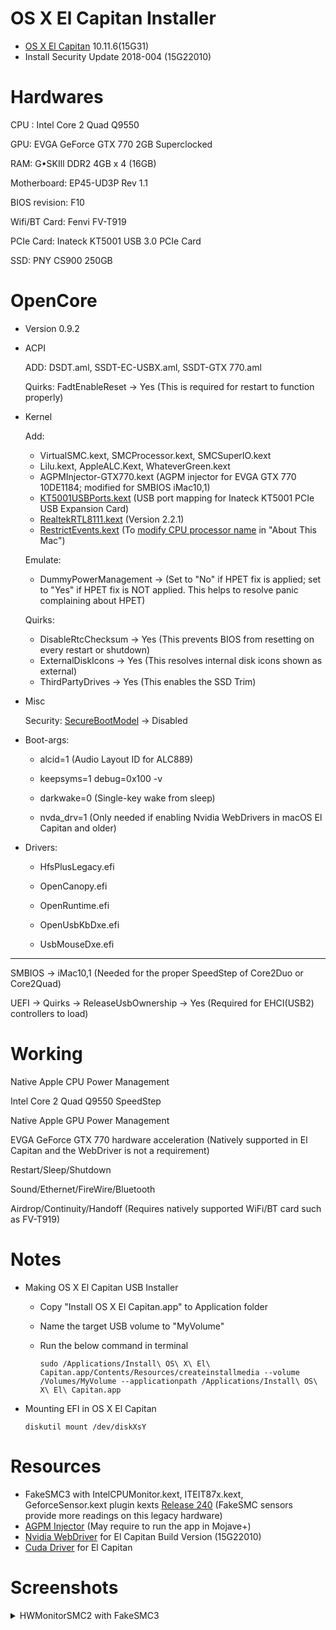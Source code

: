 # OS X El Capitan Installer
  - [OS X El Capitan](https://support.apple.com/en-us/HT211683) 10.11.6(15G31)
  - Install Security Update 2018-004 (15G22010)

# Hardwares

CPU : Intel Core 2 Quad Q9550

GPU: EVGA GeForce GTX 770 2GB Superclocked 

RAM: G•SKIll DDR2 4GB x 4 (16GB)

Motherboard: EP45-UD3P Rev 1.1

BIOS revision: F10

Wifi/BT Card: Fenvi FV-T919 

PCIe Card: Inateck KT5001 USB 3.0 PCIe Card 

SSD: PNY CS900 250GB 


# OpenCore

- Version 0.9.2

- ACPI

    ADD: DSDT.aml, SSDT-EC-USBX.aml, SSDT-GTX 770.aml

    Quirks: FadtEnableReset -> Yes (This is required for restart to function properly)

- Kernel 
   
   Add:
   
     - VirtualSMC.kext, SMCProcessor.kext, SMCSuperIO.kext
     - Lilu.kext, AppleALC.Kext, WhateverGreen.kext
     - AGPMInjector-GTX770.kext (AGPM injector for EVGA GTX 770 10DE1184; modified for SMBIOS iMac10,1)
     - [KT5001USBPorts.kext](https://github.com/AppleBreak1/EP45-UD3P-Customac/tree/main/5.%20Inateck%20KT5001%20PCIe%20USB%203.0%20Card) (USB port mapping for Inateck KT5001 PCIe USB Expansion Card)
     - [RealtekRTL8111.kext](https://github.com/Mieze/RTL8111_driver_for_OS_X) (Version 2.2.1)
     - [RestrictEvents.kext](https://github.com/acidanthera/RestrictEvents) (To [modify CPU processor name](https://github.com/AppleBreak1/EP45-UD3P-Customac/blob/main/7.%20Miscellaneous/Misc.md) in "About This Mac")

     Emulate:

     - DummyPowerManagement -> (Set to "No" if HPET fix is applied; set to "Yes" if HPET fix is NOT applied. This helps to resolve panic complaining about HPET)
    
    Quirks: 
     
     - DisableRtcChecksum -> Yes (This prevents BIOS from resetting on every restart or shutdown)
     - ExternalDiskIcons -> Yes (This resolves internal disk icons shown as external)
     - ThirdPartyDrives -> Yes (This enables the SSD Trim)

- Misc
    
    Security: [SecureBootModel](https://dortania.github.io/OpenCore-Post-Install/universal/security/applesecureboot.html#dmgloading) -> Disabled


- Boot-args:

     - alcid=1 (Audio Layout ID for ALC889)
     
     - keepsyms=1 debug=0x100 -v
     
     - darkwake=0 (Single-key wake from sleep)
     
     - nvda_drv=1 (Only needed if enabling Nvidia WebDrivers in macOS El Capitan and older)
 
     
- Drivers:

     - HfsPlusLegacy.efi

     - OpenCanopy.efi

     - OpenRuntime.efi

     - OpenUsbKbDxe.efi

     - UsbMouseDxe.efi

___

  
SMBIOS -> iMac10,1 (Needed for the proper SpeedStep of Core2Duo or Core2Quad) 

UEFI -> Quirks -> ReleaseUsbOwnership -> Yes (Required for EHCI(USB2) controllers to load)


# Working

Native Apple CPU Power Management

Intel Core 2 Quad Q9550 SpeedStep

Native Apple GPU Power Management

EVGA GeForce GTX 770 hardware acceleration (Natively supported in El Capitan and the WebDriver is not a requirement)

Restart/Sleep/Shutdown

Sound/Ethernet/FireWire/Bluetooth

Airdrop/Continuity/Handoff (Requires natively supported WiFi/BT card such as FV-T919)



# Notes

- Making OS X El Capitan USB Installer

  - Copy "Install OS X El Capitan.app" to Application folder

  - Name the target USB volume to "MyVolume"

  - Run the below command in terminal
  
        sudo /Applications/Install\ OS\ X\ El\ Capitan.app/Contents/Resources/createinstallmedia --volume /Volumes/MyVolume --applicationpath /Applications/Install\ OS\ X\ El\ Capitan.app
        
- Mounting EFI in OS X El Capitan

  ~~~
  diskutil mount /dev/diskXsY
  ~~~
        
# Resources
- FakeSMC3 with IntelCPUMonitor.kext, ITEIT87x.kext, GeforceSensor.kext plugin kexts [Release 240](https://github.com/CloverHackyColor/FakeSMC3_with_plugins/releases/tag/v240) (FakeSMC sensors provide more readings on this legacy hardware)
- [AGPM Injector](https://github.com/Pavo-IM/AGPMInjector) (May require to run the app in Mojave+)
- [Nvidia WebDriver](https://www.nvidia.com/download/driverResults.aspx/136082/en-us/) for El Capitan Build Version (15G22010) 
- [Cuda Driver](https://www.nvidia.com/en-us/drivers/cuda/macosx-cuda-8-0-90-driver/) for El Capitan

# Screenshots


<details>  
<summary>HWMonitorSMC2 with FakeSMC3</summary><img width="367" alt="244970347-29679296-de9c-4e7c-b2e2-8ac008d6ffd1" src="https://github.com/AppleBreak1/EP45-UD3P-Customac/assets/97265013/a4ebba68-0473-4f64-b632-1c31b939e394">
</details>  

       


